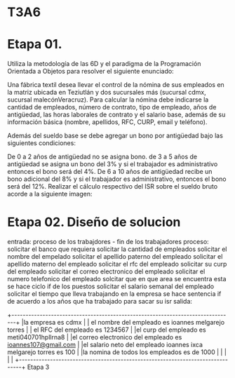 # T3A6

# Etapa 01.

Utiliza la metodología de las 6D y el paradigma de la Programación Orientada a Objetos para resolver el siguiente enunciado:

Una fábrica textil desea llevar el control de la nómina de sus empleados en la matriz ubicada en Teziutlán y dos sucursales más (sucursal cdmx, sucursal malecónVeracruz). Para calcular la nómina debe indicarse la cantidad de empleados, número de contrato, tipo de empleado, años de antigüedad, las horas laborales de contrato y el salario base, además de su información básica (nombre, apellidos, RFC, CURP, email y teléfono).

Además del sueldo base se debe agregar un bono por antigüedad bajo las siguientes condiciones:

De 0 a 2 años de antigüedad no se asigna bono. de 3 a 5 años de antigüedad se asigna un bono del 3% y si el trabajador es administrativo entonces el bono será del 4%. De 6 a 10 años de antigüedad recibe un bono adicional del 8% y si el trabajador es administrativo, entonces el bono será del 12%. Realizar el cálculo respectivo del ISR sobre el sueldo bruto acorde a la siguiente imagen:

# Etapa 02. Diseño de solucion 

entrada: proceso de los trabajdores - fin de los trabajadores proceso: solicitar el banco que requiera solicitar la cantidad de empleados solicitar el nombre del empelado solicitar el apellido paterno del empleado solicitar el apellido materno del empleado solicitar el rfc del empleado solicitar su curp del empleado solicitar el correo electronico del empleado solicitar el numero telefonico del empleado solcitar que en que area se encuentra esta se hace ciclo if de los puestos solicitar el salario semanal del empleado solicitar el tiempo que lleva trabajando en la empresa se hace sentencia if de acuerdo a los años que ha trabajado para sacar su isr salida:

+-------------------------------------------------------------------------------+
|la empresa es cdmx                                                             |
| el nombre del empleado es ioannes melgarejo torres                            |
| el RFC del empleado es 1234567                                                |
|el curp del empleado es meti040701hpllrna8                                     |
|el correo electronico del empleado es ioannes107@gmail.com                     |
|el salario neto del empleado ioannes ixca melgarejo torres es 100              |
|la nomina de todos los empleados es de 1000                                    |
|                                                                               |
|                                                                               |
+-------------------------------------------------------------------------------+
Etapa 3
